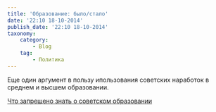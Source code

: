 ```yaml
---
title: 'Образование: было/стало'
date: '22:10 18-10-2014'
publish_date: '22:10 18-10-2014'
taxonomy:
    category:
        - Blog
    tag:
        - Политика
---
```


Еще один аргумент в пользу ипользования советских наработок в среднем и высшем образовании. 

[Что запрещено знать о советском образовании](http://poznavatelnoe.tv/pomyalov_zapret_sovet_obrazovanie)
